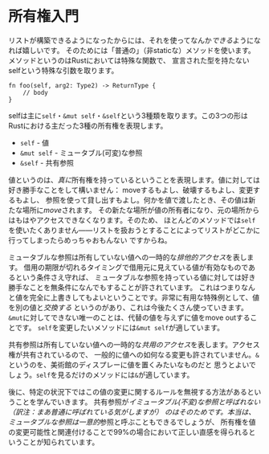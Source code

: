 # 所有権入門

<!-- Now that we can construct a list, it'd be nice to be able to *do* something -->
<!-- with it. We do that with "normal" (non-static) methods. Methods are a special -->
<!-- case of function in Rust because of  the `self` argument, which doesn't have -->
<!-- a declared type: -->
リストが構築できるようになったからには、それを使ってなんか*できる*ようになれば嬉しいです。
そのためには「普通の」（非staticな）メソッドを使います。メソッドというのはRustにおいては特殊な関数で、
宣言された型を持たないselfという特殊な引数を取ります。

```rust,ignore
fn foo(self, arg2: Type2) -> ReturnType {
    // body
}
```

<!-- There are 3 primary forms that self can take: `self`, `&mut self`, and `&self`. -->
<!-- These 3 forms represent the three primary forms of ownership in Rust: -->
selfは主に`self`・`&mut self`・`&self`という3種類を取ります。この3つの形は
Rustにおける主だった3種の所有権を表現します。

<!-- * `self` - Value -->
<!-- * `&mut self` - mutable reference -->
<!-- * `&self` - shared reference -->
* `self` - 値
* `&mut self` - ミュータブル(可変)な参照
* `&self` - 共有参照
<!-- 普通「イミュータブルな参照」と呼ばれているっぽくて困っている -->
<!-- 「共有参照」と訳しているteratailを見つけたのでとりあえず採用 -->

<!-- A value represents *true* ownership. You can do whatever you want with a value: -->
<!-- move it, destroy it, mutate it, or loan it out via a reference. When you pass -->
<!-- something by value, it's *moved* to the new location. The new location now -->
<!-- owns the value, and the old location can no longer access it. For this reason -->
<!-- most methods don't want `self` -- it would be pretty lame if trying to work with -->
<!-- a list made it go away! -->
値というのは、*真に*所有権を持っているということを表現します。値に対しては好き勝手なことをして構いません：
move<!-- technical termな気がしてる -->するもよし、破壊するもよし、変更するもよし、
参照を使って貸し出すもよし。何かを値で渡したとき、その値は新たな場所に*move*されます。
その新たな場所が値の所有者になり、元の場所からはもはやアクセスできなくなります。そのため、
ほとんどのメソッドでは`self`を使いたくありません――リストを扱おうとすることによってリストがどこかに
行ってしまったらめっちゃおもんない<!--かなり困ってググったらこれが出てきた。これよりうまい訳語が思いつかない。-->
ですからね。

<!-- A mutable reference represents temporary *exclusive access* to a value that you -->
<!-- don't own. You're allowed to do absolutely anything you want to a value you -->
<!-- have a mutable reference to as long as when your loan expires, wherever you -->
<!-- loaned it from still sees a valid value. This means you can actually completely -->
<!-- overwrite the value. A really useful special case of this is *swapping* a value -->
<!-- out for another, which we'll be using a lot. The only thing you can't do with an -->
<!-- `&mut` is move the value out with no replacement. `&mut self` is great for -->
<!-- methods that want to mutate `self`. -->
ミュータブルな参照は所有していない値への一時的な*排他的アクセス*を表します。
借用の期限が切れるタイミングで借用元に見えている値が有効なものであるという条件さえ守れば、
ミュータブルな参照を持っている値に対しては好き勝手なことを無条件になんでもすることが許されています。
これはつまりなんと値を完全に上書きしてもよいということです。非常に有用な特殊例として、値を別の値と*交換する*
というのがあり、<!-- swap out の outを上手く訳出したい -->これは今後たくさん使っていきます。
`&mut`に対してできない唯一のことは、代替の値を与えずに値をmove out<!-- これどうしよう -->することです。
`self`を変更したいメソッドには`&mut self`が適しています。

<!-- A shared reference represents temporary *shared access* to a value that you -->
<!-- don't own. Because you have shared access, you're generally not allowed to -->
<!-- mutate anything. Think of `&` as putting the value out on display in a museum. -->
<!-- `&` is great for methods that only want to observe `self`. -->
共有参照は所有していない値への一時的な*共用のアクセス*を表します。アクセス権が共有されているので、
一般的に値への如何なる変更も許されていません。`&`というのを、美術館のディスプレーに値を置くみたいなものだと
思うとよいでしょう。`self`を見るだけのメソッドには`&`が適しています。

<!-- Later we'll see that the rule about mutation can be bypassed in certain cases. -->
<!-- This is why shared references aren't called *immutable* references. Really, -->
<!-- mutable references could be called *unique* references, but we've found that -->
<!-- relating ownership to mutability gives the right intuition 99% of the time. -->
後に、特定の状況下ではこの値の変更に関するルールを無視する方法があるということを学んでいきます。
共有参照が*イミュータブル(不変)*な参照と呼ばれない（訳注：まあ普通に呼ばれている気がしますが）
のはそのためです。本当は、ミュータブルな参照は*一意的*参照と呼ぶこともできるでしょうが、
所有権を値の変更可能性と関連付けることで99%の場合において正しい直感を得られるということが知られています。
